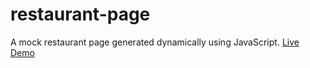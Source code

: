 # restaurant-page

A mock restaurant page generated dynamically using JavaScript. [Live Demo](https://peepachuu.github.io/restaurant-page/)

